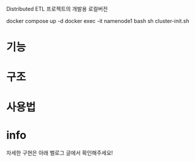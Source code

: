 Distributed ETL 프로젝트의 개발용 로컬버전

docker compose up -d
docker exec -it namenode1 bash
sh cluster-init.sh

# 기능

# 구조

# 사용법


# info
자세한 구현은 아래 벨로그 글에서 확인해주세요!